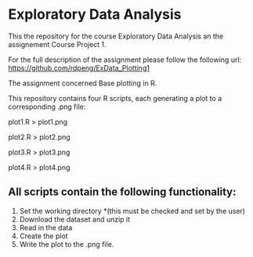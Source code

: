 # Exploratory Data Analysis
This the repository for the course Exploratory Data Analysis an the assignement Course Project 1.

For the full description of the assignment please follow the following url: https://github.com/rdpeng/ExData_Plotting1

The assignment concerned Base plotting in R. 

This repository contains four R scripts, each generating a plot to a corresponding .png file: 

plot1.R > plot1.png  

plot2.R > plot2.png

plot3.R > plot3.png

plot4.R > plot4.png

## All scripts contain the following functionality: 
1. Set the working directory *(this must be checked and set by the user)
2. Download the dataset and unzip it 
3. Read in the data 
4. Create the plot 
5. Write the plot to the .png file.  


